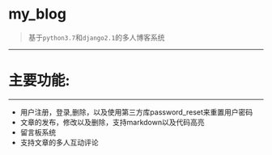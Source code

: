 # my_blog
> 基于```python3.7```和```django2.1```的多人博客系统
---
# 主要功能:
---
- 用户注册，登录,删除，以及使用第三方库password_reset来重置用户密码
- 文章的发布，修改以及删除，支持markdown以及代码高亮
- 留言板系统
- 支持文章的多人互动评论

